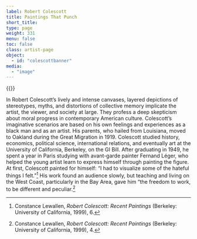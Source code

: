 ```yaml
---
label: Robert Colescott
title: Paintings That Punch
short_title:
type: page
weight: 331
menu: false
toc: false
class: artist-page
object:
  - id: "colescottbanner"
media:
  - "image"
---
```

{{<q-figure id="colescottbanner">}}

In Robert Colescott’s lively and intense canvases, layered depictions of stereotypes, myths, and distortions of collective memory implicate the artist, the viewer, and society at large. They profess a deep skepticism about moral progress in contemporary American culture. Colescott’s imaginative scenarios are based on his own feelings and experiences as a black man and as an artist. His parents, who hailed from Louisiana, moved to Oakland during the Great Migration in 1919. Colescott studied history, economics, political science, international relations, and eventually art at the University of California, Berkeley, on the GI Bill. After graduating in 1949, he spent a year in Paris studying with avant-garde painter Fernand Léger, who helped the young artist learn to express himself through painting the figure. At first, Colescott painted for himself: “I had to visualize some of the hateful things I felt.”[^1] His work found an audience slowly, but teaching and living on the West Coast, particularly in the Bay Area, gave him “the freedom to work, to be different and peculiar.[^2]

[^1]: Constance Lewallen, *Robert Colescott: Recent Paintings* (Berkeley: University of California, 1999), 6.

[^2]: Constance Lewallen, *Robert Colescott: Recent Paintings* (Berkeley: University of California, 1999), 4.
